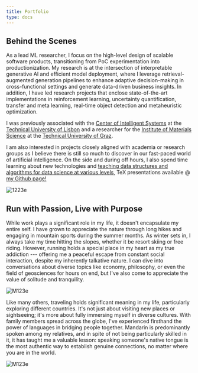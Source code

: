 ```yaml
---
title: Portfolio
type: docs
---
```


## **Behind the Scenes**

As a lead ML researcher, I focus on the high-level design of scalable software products, transitioning from PoC experimentation into productionization. My research is at the intersection of interpretable generative AI and efficient model deployment, where I leverage retrieval-augmented generation pipelines to enhance adaptive decision-making in cross-functional settings and generate data-driven business insights. In addition, I have led research projects that enclose state-of-the-art implementations in reinforcement learning, uncertainty quantification, transfer and meta learning, real-time object detection and metaheuristic optimization.

I was previously associated with the [Center of Intelligent Systems](https://csi.idmec.tecnico.ulisboa.pt/) at the [Technical University of Lisbon](https://tecnico.ulisboa.pt/en/) and a researcher for the [Institute of Materials Science](https://www.tugraz.at/institute/imat/home) at the [Technical University of Graz](https://www.tugraz.at/en/home). 

I am also interested in projects closely aligned with academia or research groups as I believe there is still so much to discover in our fast-paced world of artificial intelligence. On the side and during off hours, I also spend time learning about new technologies and [teaching data structures and algorithms for data science at various levels](https://ricardochin.com/docs/lectures/), TeX presentations available @ [my Github page!](https://github.com/roaked/programming-lectures)

![1223e](https://live.staticflickr.com/65535/54017846892_f1d1f0649a_c.jpg)

## **Run with Passion, Live with Purpose**

While work plays a significant role in my life, it doesn't encapsulate my entire self. I have grown to appreciate the nature through long hikes and engaging in mountain sports during the summer months. As winter sets in, I always take my time hitting the slopes, whether it be resort skiing or free riding. However, running holds a special place in my heart as my true addiction --- offering me a peaceful escape from constant social interaction, despite my inherently talkative nature. I can dive into conversations about diverse topics like economy, philosophy, or even the field of geosciences for hours on end, but I've also come to appreciate the value of solitude and tranquility.

![M123e](https://live.staticflickr.com/65535/53508758200_1562f1d34e_c.jpg)

Like many others, traveling holds significant meaning in my life, particularly exploring different countries.  It's not just about visiting new places or sightseeing; it's more about fully immersing myself in diverse cultures. With family members spread across the globe, I've experienced firsthand the power of languages in bridging people together. Mandarin is predominantly spoken among my relatives, and in spite of not being particularly skilled in it, it has taught me a valuable lesson: speaking someone's native tongue is the most authentic way to establish genuine connections, no matter where you are in the world.

![M123e](https://live.staticflickr.com/65535/53747266535_c73e895dee_c.jpg)


